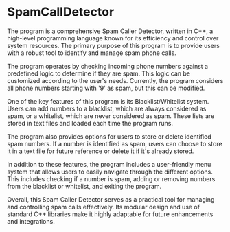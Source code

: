 # SpamCallDetector
The program is a comprehensive Spam Caller Detector, written in C++, a high-level programming language known for its efficiency and control over system resources. The primary purpose of this program is to provide users with a robust tool to identify and manage spam phone calls.

The program operates by checking incoming phone numbers against a predefined logic to determine if they are spam. This logic can be customized according to the user's needs. Currently, the program considers all phone numbers starting with '9' as spam, but this can be modified.

One of the key features of this program is its Blacklist/Whitelist system. Users can add numbers to a blacklist, which are always considered as spam, or a whitelist, which are never considered as spam. These lists are stored in text files and loaded each time the program runs.

The program also provides options for users to store or delete identified spam numbers. If a number is identified as spam, users can choose to store it in a text file for future reference or delete it if it's already stored.

In addition to these features, the program includes a user-friendly menu system that allows users to easily navigate through the different options. This includes checking if a number is spam, adding or removing numbers from the blacklist or whitelist, and exiting the program.

Overall, this Spam Caller Detector serves as a practical tool for managing and controlling spam calls effectively. Its modular design and use of standard C++ libraries make it highly adaptable for future enhancements and integrations.
